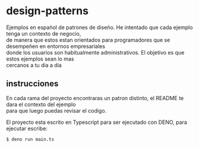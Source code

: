 # design-patterns
Ejemplos en español de patrones de diseño. He intentado que cada ejemplo tenga un contexto de negocio,  
de manera que estos estan orientados para programadores que se desempeñen en entornos empresariales  
donde los usuarios son habitualmente administrativos. El objetivo es que estos ejemplos sean lo mas   
cercanos a tu dia a dia 

## instrucciones

En cada rama del proyecto encontraras un patron distinto, el README te dara el contexto del ejemplo  
para que luego puedas revisar el codigo. 

El proyecto esta escrito en Typescript para ser ejecutado con DENO, para ejecutar escribe:  

```
$ deno run main.ts
```
